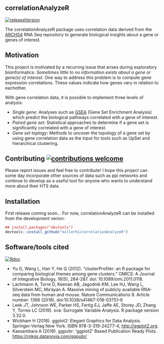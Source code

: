 ## correlationAnalyzeR
[![releaseVersion](https://img.shields.io/badge/Development%20Version-0.9.0-orange.svg)](https://github.com/millerh1/correlationAnalyzeR)

The correlationAnalyzeR package uses correlation data derived from the [ARCHS4](https://amp.pharm.mssm.edu/archs4/index.html) RNA Seq repository to generate biological insights about a gene or genes of interest.

## Motivation
This project is motivated by a recurring issue that arises during exploratory bioinformatics: *Sometimes little to no information exists about a gene or gene(s) of interest.* 
One way to address this problem is to compute gene expression correlations. These values indicate how genes vary in relation to eachother.

With gene correlation data, it is possible to implement three levels of analysis:
- *Single gene*: Analyses such as [GSEA](http://software.broadinstitute.org/gsea/index.jsp) (Gene Set Enrichment Analysis) which predict
the biological pathways correlated with a gene of interest.
- *Paired gene set*: Statistical approaches to determine if a gene set is significantly correlated with a gene of interest.
- *Gene set toplogy*: Methods to uncover the topology of a gene set by using gene correlation data as the input for tools such as UpSet 
and hierarchical clustering. 

## Contributing [![contributions welcome](https://img.shields.io/badge/contributions-welcome-brightgreen.svg?style=flat)](https://github.com/millerh1/correlationAnalyzeR/issues)
Please report issues and feel free to contribute! I hope this project can some day incorporate other sources of data such as ppi networks
and continue to develop as a useful tool for anyone who wants to understand more about their HTS data.

## Installation

First release coming soon... For now, correlationAnalyzeR can be installed from the development verion:

``` r
## install.packages("devtools")
devtools::install_github("millerh1/correlationAnalyzeR")
```

## Software/tools cited
[![Rdoc](http://www.rdocumentation.org/badges/version/sva)](http://www.rdocumentation.org/packages/sva)

- Yu G, Wang L, Han Y, He Q (2012). “clusterProfiler: an R package for comparing biological themes among gene clusters.” OMICS: A Journal of Integrative Biology, 16(5), 284-287. doi: 10.1089/omi.2011.0118.
- Lachmann A, Torre D, Keenan AB, Jagodnik KM, Lee HJ, Wang L, Silverstein MC, Ma’ayan A. Massive mining of publicly available RNA-seq data from human and mouse. Nature Communications 9. Article number: 1366 (2018), doi:10.1038/s41467-018-03751-6
- Leek JT, Johnson WE, Parker HS, Fertig EJ, Jaffe AE, Storey JD, Zhang Y, Torres LC (2019). sva: Surrogate Variable Analysis. R package version 3.32.0.
- Wickham H (2016). ggplot2: Elegant Graphics for Data Analysis. Springer-Verlag New York. ISBN 978-3-319-24277-4, http://ggplot2.org.
- Kassambara A (2018). ggpubr: 'ggplot2' Based Publication Ready Plots. https://rpkgs.datanovia.com/ggpubr/




